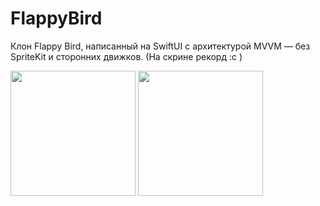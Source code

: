 
# FlappyBird

Клон Flappy Bird, написанный на SwiftUI с архитектурой MVVM — без SpriteKit и сторонних движков. (На скрине рекорд :с )

<img src="https://github.com/user-attachments/assets/f423ab9f-cae5-4332-bad4-8832f984f317" width="200">
<img src="https://github.com/user-attachments/assets/0d675b14-0750-431e-b47f-b8de2a71aed2" width="200">
